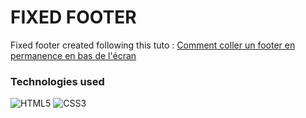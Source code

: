 # FIXED FOOTER

Fixed footer created following this tuto : [Comment coller un footer en permanence en bas de l'écran](https://youtu.be/IJqTtoGyEjs)

### Technologies used

![HTML5](https://img.shields.io/badge/html5-%23E34F26.svg?style=for-the-badge&logo=html5&logoColor=white)
![CSS3](https://img.shields.io/badge/css3-%231572B6.svg?style=for-the-badge&logo=css3&logoColor=white)